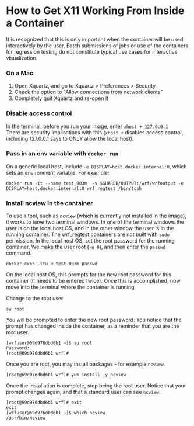# How to Get X11 Working From Inside a Container

It is recognized that this is only important when the container will be used interactively by the user. Batch submissions of jobs or use of the containers for
regression testing do not constitute typical use cases for interactive visualization.

### On a Mac
1. Open Xquartz, and go to Xquartz > Preferences > Security
2. Check the option to "Allow connections from network clients"
3. Completely quit Xquartz and re-open it

### Disable access control
In the terminal, before you run your image, enter `xhost + 127.0.0.1`   
There are security implications with this (`xhost +` disables access control, including 127.0.0.1 says to ONLY allow the local host).

### Pass in an env variable with `docker run`
On a generic local host, include `-e DISPLAY=host.docker.internal:0`, which sets an environment variable. For example:
```
docker run -it --name test_003m  -v $SHARED/OUTPUT:/wrf/wrfoutput -e DISPLAY=host.docker.internal:0 wrf_regtest /bin/tcsh
```

### Install ncview in the container
To use a tool, such as `ncview` (which is currently not installed in the image), it works to have two terminal windows. In one of the terminal windows the 
user is on the local host OS, and in the other window the user is in the running container. The wrf_regtest containers are not built with `sudo` permission.
In the local host OS, set the root password for the running container. We make the user 
root (`-u 0`), and then enter the `passwd` command.
```
docker exec -itu 0 test_003m passwd
```
On the local host OS, this prompts for the new root password for this container (it needs to be entered twice).  Once this is accomplished, now move into the
terminal where the container is running.

Change to the root user
```
su root
```
You will be prompted to enter the new root password. You notice that the prompt has changed inside the container, as a reminder that you are the root user.
```
[wrfuser@69d976dbd6b1 ~]$ su root
Password: 
[root@69d976dbd6b1 wrf]# 
```

Once you are root, you may install packages - for example `ncview`.
```
[root@69d976dbd6b1 wrf]# yum install -y ncview
```

Once the installation is complete, stop being the root user. Notice that your prompt changes again, and that a standard user can see `ncview`.
```
[root@69d976dbd6b1 wrf]# exit
exit
[wrfuser@69d976dbd6b1 ~]$ which ncview
/usr/bin/ncview
```


